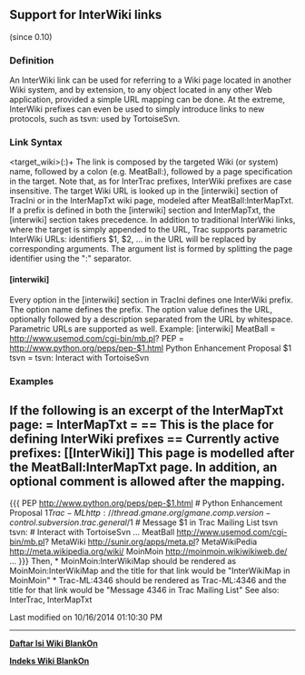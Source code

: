 ## Support for InterWiki links
(since ​0.10)
### Definition
An InterWiki link can be used for referring to a Wiki page located in another
Wiki system, and by extension, to any object located in any other Web
application, provided a simple URL mapping can be done.
At the extreme, InterWiki prefixes can even be used to simply introduce links
to new protocols, such as tsvn: used by ​TortoiseSvn.
### Link Syntax
<target_wiki>(:<identifier>)+
The link is composed by the targeted Wiki (or system) name, followed by a colon
(e.g. MeatBall:), followed by a page specification in the target. Note that, as
for InterTrac prefixes, InterWiki prefixes are case insensitive.
The target Wiki URL is looked up in the [interwiki] section of TracIni or in
the InterMapTxt wiki page, modeled after ​MeatBall:InterMapTxt. If a prefix is
defined in both the [interwiki] section and InterMapTxt, the [interwiki]
section takes precedence.
In addition to traditional InterWiki links, where the target is simply appended
to the URL, Trac supports parametric InterWiki URLs: identifiers $1, $2, ... in
the URL will be replaced by corresponding arguments. The argument list is
formed by splitting the page identifier using the ":" separator.
#### [interwiki]
Every option in the [interwiki] section in TracIni defines one InterWiki
prefix. The option name defines the prefix. The option value defines the URL,
optionally followed by a description separated from the URL by whitespace.
Parametric URLs are supported as well.
Example:
[interwiki]
MeatBall = http://www.usemod.com/cgi-bin/mb.pl?
PEP = http://www.python.org/peps/pep-$1.html Python Enhancement Proposal $1
tsvn = tsvn: Interact with TortoiseSvn
### Examples
If the following is an excerpt of the InterMapTxt page:
= InterMapTxt =
== This is the place for defining InterWiki prefixes ==
Currently active prefixes: [[InterWiki]]
This page is modelled after the MeatBall:InterMapTxt page.
In addition, an optional comment is allowed after the mapping.
-
{{{
PEP      http://www.python.org/peps/pep-$1.html           # Python Enhancement
Proposal $1
Trac-ML  http://thread.gmane.org/gmane.comp.version-
control.subversion.trac.general/$1  # Message $1 in Trac Mailing List
tsvn     tsvn:                                            # Interact with
TortoiseSvn
...
MeatBall http://www.usemod.com/cgi-bin/mb.pl?
MetaWiki http://sunir.org/apps/meta.pl?
MetaWikiPedia http://meta.wikipedia.org/wiki/
MoinMoin http://moinmoin.wikiwikiweb.de/
...
}}}
Then,
    * MoinMoin:InterWikiMap should be rendered as ​MoinMoin:InterWikiMap and
      the title for that link would be "InterWikiMap in MoinMoin"
    * Trac-ML:4346 should be rendered as ​Trac-ML:4346 and the title for that
      link would be "Message 4346 in Trac Mailing List"
See also: InterTrac, InterMapTxt

Last modified on 10/16/2014 01:10:30 PM

---
[**Daftar Isi Wiki BlankOn**](/DaftarIsi/README.md)
 
[**Indeks Wiki BlankOn**](/Indeks.md)
